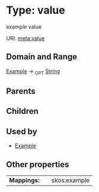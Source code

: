
# Type: value


example value

URI: [meta:value](https://w3id.org/biolink/biolinkml/meta/value)


## Domain and Range

[Example](Example.md) ->  <sub>OPT</sub> [String](types/String.md)

## Parents


## Children


## Used by

 * [Example](Example.md)

## Other properties

|  |  |  |
| --- | --- | --- |
| **Mappings:** | | skos:example |

